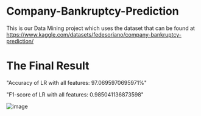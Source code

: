 # Company-Bankruptcy-Prediction

This is our Data Mining project which uses the dataset that can be found at https://www.kaggle.com/datasets/fedesoriano/company-bankruptcy-prediction/

# The Final Result
"Accuracy of LR with all features: 97.0695970695971%"

"F1-score of LR with all features: 0.985041136873598"

![image](https://github.com/meowton27/Company-Bankruptcy-Prediction/assets/90786930/8707b113-a0e9-4450-b65f-0ba105cc140f)
